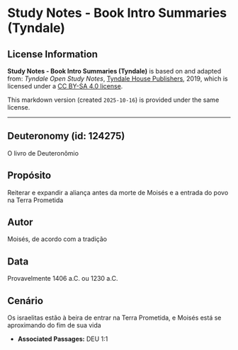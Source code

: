 # Study Notes - Book Intro Summaries (Tyndale)

## License Information

**Study Notes - Book Intro Summaries (Tyndale)** is based on and adapted from: _Tyndale Open Study Notes_, [Tyndale House Publishers](https://tyndaleopenresources.com/), 2019, which is licensed under a [CC BY-SA 4.0 license](https://creativecommons.org/licenses/by-sa/4.0/legalcode.en).

This markdown version (created `2025-10-16`) is provided under the same license.



--------------------------------

## Deuteronomy (id: 124275)

O livro de Deuteronômio

Propósito
---------

Reiterar e expandir a aliança antes da morte de Moisés e a entrada do povo na Terra Prometida

Autor
-----

Moisés, de acordo com a tradição

Data
----

Provavelmente 1406 a.C. ou 1230 a.C.

Cenário
-------

Os israelitas estão à beira de entrar na Terra Prometida, e Moisés está se aproximando do fim de sua vida

* **Associated Passages:** DEU 1:1

